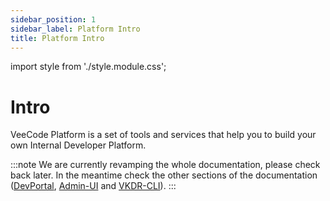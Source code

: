```yaml
---
sidebar_position: 1
sidebar_label: Platform Intro
title: Platform Intro
---
```


import style from './style.module.css';


# Intro

VeeCode Platform is a set of tools and services that help you to build your own Internal Developer Platform.

:::note
We are currently revamping the whole documentation, please check back later. In the meantime check the other sections of the documentation ([DevPortal](../devportal/intro), [Admin-UI](../admin-ui/intro) and [VKDR-CLI](../vkdr/intro)).
:::
